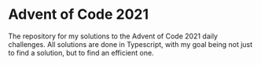 # Advent of Code 2021
The repository for my solutions to the Advent of Code 2021 daily challenges.
All solutions are done in Typescript, with my goal being not just to find a solution, but to find an efficient one.